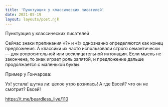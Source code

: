 ```yaml
---
title: 'Пунктуация у классических писателей'
date: 2021-05-19
layout: layouts/post.njk
---
```

Пунктуация у классических писателей

Сейчас знаки препинания «?» и «!» однозначно определяются как конец предложения. А классики их часто использовали строго семантически — для вопросительной или восклицательной интонации. Если мысль не закончена, то знак играет роль запятой, и предложение дальше продолжается с маленькой буквы.

Пример у Гончарова:

Ух! устала! шутка ли: целое утро возилась! А где Евсей? что он не смотрит? Евсей!


https://t.me/beardless_live/110
